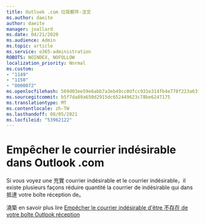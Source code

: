 ```yaml
---
title: Outlook .com 垃圾郵件-法文
ms.author: daeite
author: daeite
manager: joallard
ms.date: 04/21/2020
ms.audience: Admin
ms.topic: article
ms.service: o365-administration
ROBOTS: NOINDEX, NOFOLLOW
localization_priority: Normal
ms.custom:
- "1149"
- "1150"
- "8000072"
ms.openlocfilehash: 569d03ee59e6abb7a3eb49cc0dfcc931e314fb4e778f223a6314d9f4e565af91
ms.sourcegitcommit: b5f7da89a650d2915dc652449623c78be6247175
ms.translationtype: MT
ms.contentlocale: zh-TW
ms.lasthandoff: 08/05/2021
ms.locfileid: "53962122"
---
```

# <a name="empcher-le-courrier-indsirable-dans-outlookcom"></a>Empêcher le courrier indésirable dans Outlook .com

Si vous voyez une 充實 courrier indésirable et le courrier indésirable，il existe plusieurs façons réduire quantité la courrier de indésirable qui dans 抵達 votre boîte réception de。

澆築 en savoir plus lire [Empêcher le courrier indésirable d'être 不存在 de votre boîte Outlook réception](https://support.office.com/fr-fr/article/a3ece97b-82f8-4a5e-9ac3-e92fa6427ae4?wt.mc_id=Office_Outlook_com_Alchemy)